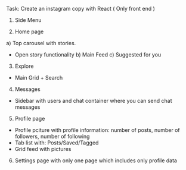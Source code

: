 Task: 
Create an instagram copy with React ( Only front end )

1) Side Menu

2) Home page

a) Top carousel with stories.
- Open story functionality
b) Main Feed
c) Suggested for you

3) Explore
- Main Grid + Search

4) Messages
- Sidebar with users and chat container where you can send chat messages

5) Profile page
- Profile pciture with profile information: number of posts, number of followers, number of following
- Tab list with: Posts/Saved/Tagged
- Grid feed with pictures

6) Settings page with only one page which includes only profile data
